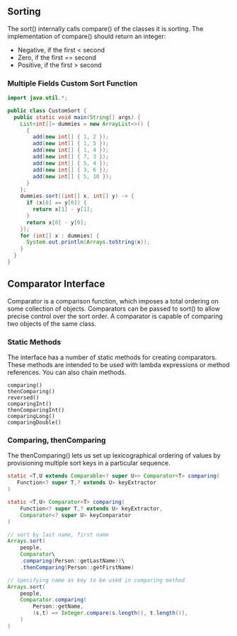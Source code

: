 ## Sorting

The sort() internally calls compare() of the classes it is sorting. The implementation of compare() should return an integer:

- Negative, if the first < second
- Zero, if the first == second
- Positive, if the first > second

### Multiple Fields Custom Sort Function

```java
import java.util.*;

public class CustomSort {
  public static void main(String[] args) {
    List<int[]> dummies = new ArrayList<>() {
      {
        add(new int[] { 1, 2 });
        add(new int[] { 1, 5 });
        add(new int[] { 1, 4 });
        add(new int[] { 7, 3 });
        add(new int[] { 5, 4 });
        add(new int[] { 3, 6 });
        add(new int[] { 5, 10 });
      }
    };
    dummies.sort((int[] x, int[] y) -> {
      if (x[0] == y[0]) {
        return x[1] - y[1];
      }
      return x[0] - y[0];
    });
    for (int[] x : dummies) {
      System.out.println(Arrays.toString(x));
    }
  }
}
```

## Comparator Interface

Comparator is a comparison function, which imposes a total ordering on some collection of objects. Comparators can be passed to sort() to allow precise control over the sort order. A comparator is capable of comparing two objects of the same class.

### Static Methods

The interface has a number of static methods for creating comparators. These methods are intended to be used with lambda expressions or method references. You can also chain methods.

```
comparing()
thenComparing()
reversed()
comparingInt()
thenComparingInt()
comparingLong()
comparingDouble()
```

### Comparing, thenComparing

The thenComparing() lets us set up lexicographical ordering of values by provisioning multiple sort keys in a particular sequence.

```java
static <T,U extends Comparable<? super U>> Comparator<T> comparing(
   Function<? super T,? extends U> keyExtractor
)

static <T,U> Comparator<T> comparing(
    Function<? super T,? extends U> keyExtractor,
    Comparator<? super U> keyComparator
)
```

```java
// sort by last name, first name
Arrays.sort(
    people,
    Comparator\
    .comparing(Person::getLastName))\
    .thenComparing(Person::getFirstName)
```

```java
// specifying name as key to be used in comparing method
Arrays.sort(
    people,
    Comparator.comparing(
        Person::getName,
        (s,t) => Integer.compare(s.length(), t.length()),
    )
)
```
